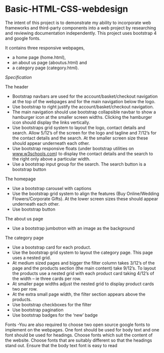# Basic-HTML-CSS-webdesign

The intent of this project is to demonstrate my ability to incorporate web frameworks and
third-party components into a web project by researching and reviewing documentation
independently. This project uses bootstrap 4 and google fonts.

It contains three responsive webpages,
- a home page (home.html),
- an about us page (aboutus.html) and
- a category page (category.html).


*Specification*


The header
- Bootstrap navbars are used for the account/basket/checkout navigation at the top of the
webpages and for the main navigation below the logo.
- Use bootstrap to right justify the account/basket/checkout navigation.
- The main navigation should use bootstrap collapsible navbar to show a hamburger icon at
the smaller screen widths. Clicking the hamburger icon should display the links vertically.
- Use bootstraps grid system to layout the logo, contact details and search. Allow 5/12’s of
the screen for the logo and tagline and 7/12’s for the contact details and the search. At the
smaller screen size these should appear underneath each other.
- Use bootstrap responsive floats (under bootstrap utilities on www.w3schools.com) to
display the contact details and the search to the right only above a particular width.
- Use a bootstrap input group for the search. The search button is a bootstrap button


The homepage
- Use a bootstrap carousel with captions
- Use the bootstrap grid system to align the features (Buy Online/Wedding Flowers/Corporate
Gifts). At the lower screen sizes these should appear underneath each other.
- Use bootstrap button

The about us page
- Use a bootstrap jumbotron with an image as the background

The category page
- Use a bootstrap card for each product.
- Use the bootstrap grid system to layout the category page. This page uses a nested grid.
- At medium sized pages and bigger the filter column takes 3/12’s of the page and the
products section (the main content) take 9/12’s. To layout the products use a
nested grid with each product card taking 4/12’s of the width – ie three cards per
row.
- At smaller page widths adjust the nested grid to display product cards two per row.
- At the extra small page width, the filter section appears above the products.
- Use bootstrap checkboxes for the filter
- Use bootstrap pagination
- Use bootstrap badges for the ‘new’ badge


Fonts
-You are also required to choose two open source google fonts to implement on the webpages. One
font should be used for body text and one font should be used for headings. Choose fonts which suit
the content of the website. Choose fonts that are suitably different so that the headings stand out.
Ensure that the body text font is easy to read
